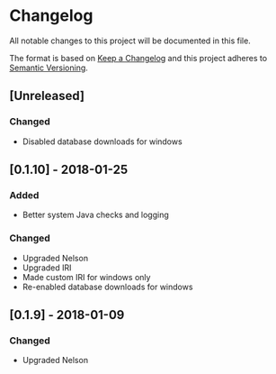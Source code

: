 # Changelog
All notable changes to this project will be documented in this file.

The format is based on [Keep a Changelog](http://keepachangelog.com/en/1.0.0/)
and this project adheres to [Semantic Versioning](http://semver.org/spec/v2.0.0.html).

## [Unreleased]

### Changed
- Disabled database downloads for windows

## [0.1.10] - 2018-01-25

### Added
- Better system Java checks and logging

### Changed
- Upgraded Nelson
- Upgraded IRI
- Made custom IRI for windows only
- Re-enabled database downloads for windows

## [0.1.9] - 2018-01-09

### Changed
- Upgraded Nelson